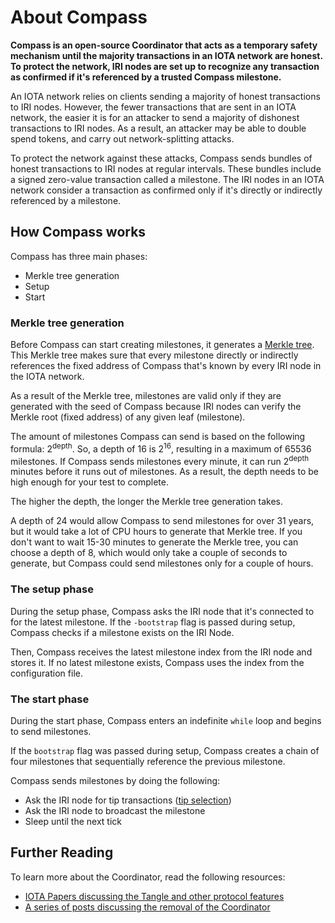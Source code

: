 # About Compass

**Compass is an open-source Coordinator that acts as a temporary safety mechanism until the majority transactions in an IOTA network are honest. To protect the network, IRI nodes are set up to recognize any transaction as confirmed if it's referenced by a trusted Compass milestone.**

An IOTA network relies on clients sending a majority of honest transactions to IRI nodes. However, the fewer transactions that are sent in an IOTA network, the easier it is for an attacker to send a majority of dishonest transactions to IRI nodes. As a result, an attacker may be able to double spend tokens, and carry out network-splitting attacks.
 
To protect the network against these attacks, Compass sends bundles of honest transactions to IRI nodes at regular intervals. These bundles include a signed zero-value transaction called a milestone. The IRI nodes in an IOTA network consider a transaction as confirmed only if it's directly or indirectly referenced by a milestone.

## How Compass works

Compass has three main phases:
* Merkle tree generation
* Setup
* Start

### Merkle tree generation

Before Compass can start creating milestones, it generates a [Merkle tree](https://en.wikipedia.org/wiki/Merkle_tree). This Merkle tree makes sure that every milestone directly or indirectly references the fixed address of Compass that's known by every IRI node in the IOTA network.

As a result of the Merkle tree, milestones are valid only if they are generated with the seed of Compass because IRI nodes can verify the Merkle root (fixed address) of any given leaf (milestone).

The amount of milestones Compass can send is based on the following formula: 2<sup>depth</sup>.
So, a depth of 16 is 2<sup>16</sup>, resulting in a maximum of 65536 milestones. If Compass sends milestones every minute, it can run 2<sup>depth</sup> minutes before it runs out of milestones. As a result, the depth needs to be high enough for your test to complete.

The higher the depth, the longer the Merkle tree generation takes.

A depth of 24 would allow Compass to send milestones for over 31 years, but it would take a lot of CPU hours to generate that Merkle tree. If you don't want to wait 15-30 minutes to generate the Merkle tree, you can choose a depth of 8, which would only take a couple of seconds to generate, but Compass could send milestones only for a couple of hours.

### The setup phase

During the setup phase, Compass asks the IRI node that it's connected to for the latest milestone. If the `-bootstrap` flag is passed during setup, Compass checks if a milestone exists on the IRI Node.

Then, Compass receives the latest milestone index from the IRI node and stores it. If no latest milestone exists, Compass uses the index from the configuration file.

### The start phase

During the start phase, Compass enters an indefinite `while` loop and begins to send milestones.

If the `bootstrap` flag was passed during setup, Compass creates a chain of four milestones that sequentially reference the previous milestone.

Compass sends milestones by doing the following:
* Ask the IRI node for tip transactions ([tip selection](root://the-tangle/0.1/concepts/tip-selection.md))
* Ask the IRI node to broadcast the milestone
* Sleep until the next tick
 
## Further Reading 

To learn more about the Coordinator, read the following resources:
- [IOTA Papers discussing the Tangle and other protocol features](https://www.iota.org/research/academic-papers)
- [A series of posts discussing the removal of the Coordinator](https://blog.iota.org/coordinator-part-1-the-path-to-coordicide-ee4148a8db08)
